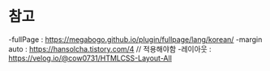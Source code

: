 # 참고
-fullPage : https://megabogo.github.io/plugin/fullpage/lang/korean/
-margin auto : https://hansolcha.tistory.com/4  // 적용해야함
-레이아웃 : https://velog.io/@cow0731/HTMLCSS-Layout-All
